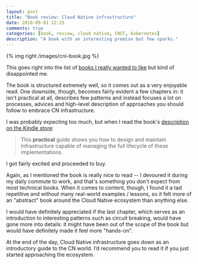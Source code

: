 ```yaml
---
layout: post
title: "Book review: Cloud Native infrastructure"
date: 2018-09-01 12:25
comments: true
categories: [book, review, cloud native, CNCF, kubernetes]
description: "A book with an interesting premise but few sparks."
---
```


{% img right /images/cni-book.jpg %}

This goes right into the list of [books I really wanted to like](/book-review-nodejs-high-performance/) but kind of
disappointed me.

The book is structured extremely well, so it comes out as a very enjoyable read.
One downside, though, becomes fairly evident a few chapters in:
it isn't practical at all, describes few patterns and instead focuses a lot
on processes, advices and high-level description of approaches you should follow
to embrace CN infrastructure.

<!-- more -->

I was probably expecting too much, but when I read the book's [description on the
Kindle store](https://www.amazon.com/Cloud-Native-Infrastructure-Applications-Environment/dp/1491984309):

> This **practical** guide shows you how to design and maintain infrastructure capable of managing the full lifecycle of these implementations.

I got fairly excited and proceeded to buy.

Again, as I mentioned the book is really nice to read -- I devoured it during my
daily commute to work, and that's something you don't expect from most technical books.
When it comes to content, though, I found it a tad repetitive and without many
real-world examples / lessons, so it felt more of an "abstract" book around
the Cloud Native ecosystem than anything else.

I would have definitely appreciated
if the last chapter, which serves as an introduction to interesting patterns
such as circuit breaking, would have gone more into details: it might have been
out of the scope of the book but would have definitely made it feel more "hands-on".

At the end of the day, Cloud Native infrastructure goes down as an introductory
guide to the CN world. I’d recommend you to read it if you just started
approaching the ecosystem.
